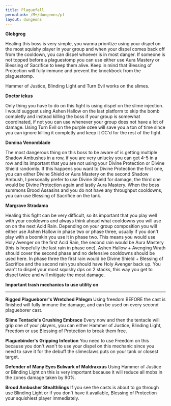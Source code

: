 ```yaml
---
title: Plaguefall
permalink: /M+/dungeons/pf
layout: dungeons
---
```

**Globgrog**

Healing this boss is very simple, you wanna prioritize using your dispel on the most squishy player in your group and when your dispel comes back off from the cooldown, you can dispel whoever is in most danger. If someone is not topped before a plaguestomp you can use either use Aura Mastery or Blessing of Sacrifice to keep them alive. Keep in mind that Blessing of Protection will fully immune and prevent the knockbock from the plaguestomp.

Hammer of Justice, Blinding Light and Turn Evil works on the slimes.

**Doctor ickus**

Only thing you have to do on this fight is using dispel on the slime injection. I would suggest using Ashen Hallow on the last platform to skip the bomb completly and instead killing the boss if your group is somewhat coordinated, if not you can use whenever your group does not have a lot of damage. Using Turn Evil on the purple ozee will save you a ton of time since you can ignore killing it completly and keep it CC'd for the rest of the fight.

**Domina Venomblade**

The most dangerous thing on this boss to be aware of is getting multiple Shadow Ambushes in a row, if you are very unlucky you can get 4-5 in a row and its important that you are not using your Divine Protection or Divine Shield randomly. If this happens you want to Divine Protection the first one, you can either Divine Shield or Aura Mastery on the second Shadow Ambush, I personally prefer to use Divine Shield for damage, the third one would be Divine Protection again and lastly Aura Mastery. When the boss summons Brood Assasins and you do not have any throughput cooldowns, you can use Blessing of Sacrifice on the tank.

**Margrave Stradama** 

Healing this fight can be very difficult, so its important that you play well with your cooldowns and always think ahead what cooldowns you will use on on the next Acid Rain. Depending on your group composition you will either use Ashen Hallow in phase two or phase three, usually if you don't play with a boomkin you use it in phase two. This means you would use Holy Avenger on the first Acid Rain, the second rain would be Aura Mastery (this is hopefully the last rain in phase one). Ashen Hallow + Avenging Wrath should cover the second phase and no defensive cooldowns should be used here. In phase three the first rain would be Divine Shield + Blessing of Sacrifice and the second rain you should have Holy Avenger back up. You wan't to dispel your most squishy dps on 2 stacks, this way you get to dispel twice and will mitigate the most damage.

**Important trash mechanics to use utility on**

---
**Rigged Plagueborer's Wretched Phlegm** Using freedom BEFORE the cast is finished will fully immune the damage, and can be used on every second plagueborer cast.

**Slime Tentacle's Crushing Embrace** Every now and then the tentacle will grip one of your players, you can either Hammer of Justice, Blinding Light, Freedom or use Blessing of Protection to break them free.

**Plaguebinder's Gripping Infection** You need to use Freedom on this because you don't wan't to use your dispel on this mechanic since you need to save it for the debuff the slimeclaws puts on your tank or closest target.

**Defender of Many Eyes Bulwark of Maldraxxus** Using Hammer of Justice or Blinding Light on this is very important because it will reduce all mobs in the zones damage taken by 90%.

**Brood Ambusher Stealthlings** If you see the casts is about to go through use Blinding Light or if you don't have it available, Blessing of Protection your squishiest player immediately.
